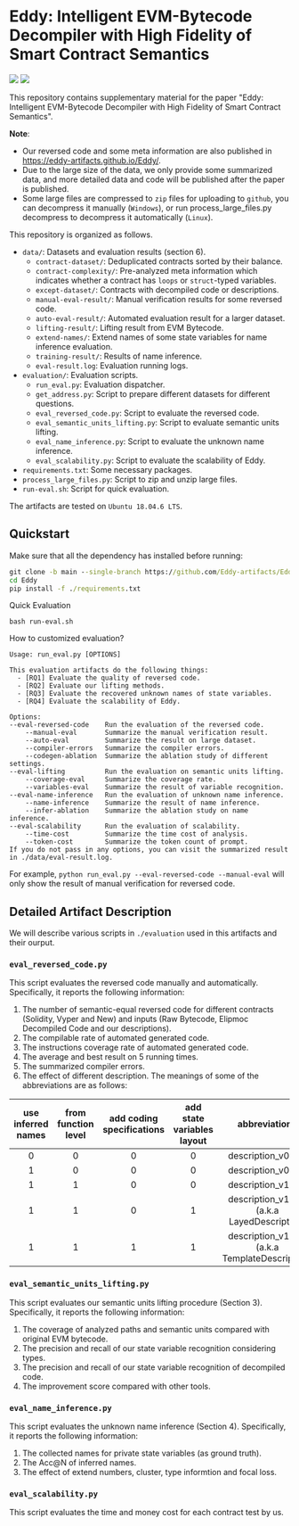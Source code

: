 # Eddy: Intelligent EVM-Bytecode Decompiler with High Fidelity of Smart Contract Semantics

![](https://img.shields.io/badge/language-python-brightgreen.svg?style=plastic) ![](https://img.shields.io/badge/version-v0.1-brightgreen.svg?style=plastic)

This repository contains supplementary material for the paper "Eddy: Intelligent EVM-Bytecode Decompiler with High Fidelity of Smart Contract Semantics".

**Note**: 
- Our reversed code and some meta information are also published in https://eddy-artifacts.github.io/Eddy/.
- Due to the large size of the data, we only provide some summarized data, and more detailed data and code will be published after the paper is published.
- Some large files are compressed to `zip` files for uploading to `github`, you can decompress it manually (`Windows`), or run process_large_files.py decompress to decompress it automatically (`Linux`).


This repository is organized as follows.
- `data/`: Datasets and evaluation results (section 6).
  - `contract-dataset/`: Deduplicated contracts sorted by their balance.
  - `contract-complexity/`: Pre-analyzed meta information which indicates whether a contract has `loops` or `struct`-typed variables.
  - `except-dataset/`: Contracts with decompiled code or descriptions.
  - `manual-eval-result/`: Manual verification results for some reversed code.
  - `auto-eval-result/`: Automated evaluation result for a larger dataset.
  - `lifting-result/`: Lifting result from EVM Bytecode.
  - `extend-names/`: Extend names of some state variables for name inference evaluation.
  - `training-result/`: Results of name inference.
  - `eval-result.log`: Evaluation running logs.
- `evaluation/`: Evaluation scripts.
  - `run_eval.py`: Evaluation dispatcher.
  - `get_address.py`: Script to prepare different datasets for different questions.
  - `eval_reversed_code.py`: Script to evaluate the reversed code.
  - `eval_semantic_units_lifting.py`: Script to evaluate semantic units lifting.
  - `eval_name_inference.py`: Script to evaluate the unknown name inference.
  - `eval_scalability.py`: Script to evaluate the scalability of Eddy.
- `requirements.txt`: Some necessary packages.
- `process_large_files.py`: Script to zip and unzip large files.
- `run-eval.sh`: Script for quick evaluation.

The artifacts are tested on `Ubuntu 18.04.6 LTS`.

## Quickstart

Make sure that all the dependency has installed before running:

```cmd
git clone -b main --single-branch https://github.com/Eddy-artifacts/Eddy.git
cd Eddy
pip install -f ./requirements.txt
```

Quick Evaluation
```
bash run-eval.sh
```

How to customized evaluation?
```
Usage: run_eval.py [OPTIONS]

This evaluation artifacts do the following things:
  - [RQ1] Evaluate the quality of reversed code.
  - [RQ2] Evaluate our lifting methods.
  - [RQ3] Evaluate the recovered unknown names of state variables.
  - [RQ4] Evaluate the scalability of Eddy.

Options:
--eval-reversed-code    Run the evaluation of the reversed code.
    --manual-eval       Summarize the manual verification result.
    --auto-eval         Summarize the result on large dataset.
    --compiler-errors   Summarize the compiler errors.
    --codegen-ablation  Summarize the ablation study of different settings.
--eval-lifting          Run the evaluation on semantic units lifting.
    --coverage-eval     Summarize the coverage rate.
    --variables-eval    Summarize the result of variable recognition.
--eval-name-inference   Run the evaluation of unknown name inference.
    --name-inference    Summarize the result of name inference.
    --infer-ablation    Summarize the ablation study on name inference.
--eval-scalability      Run the evaluation of scalability.
    --time-cost         Summarize the time cost of analysis.
    --token-cost        Summarize the token count of prompt.
If you do not pass in any options, you can visit the summarized result in ./data/eval-result.log.
```
For example, `python run_eval.py --eval-reversed-code --manual-eval` will only show the result of manual verification for reversed code.


## Detailed Artifact Description
We will describe various scripts in `./evaluation` used in this artifacts and their ourput.

### `eval_reversed_code.py`

This script evaluates the reversed code manually and automatically. Specifically, it reports the following information:
1. The number of semantic-equal reversed code for different contracts (Solidity, Vyper and New) and inputs (Raw Bytecode, Elipmoc Decompiled Code and our descriptions).
2. The compilable rate of automated generated code.
3. The instructions coverage rate of automated generated code.
4. The average and best result on 5 running times.
5. The summarized compiler errors.
6. The effect of different description. The meanings of some of the abbreviations are as follows:

| use inferred names | from function level | add coding specifications | add state variables layout | abbreviations
| :-: | :-: | :-: | :-: | :-: |
| 0 | 0 | 0 | 0 | description_v0000|
| 1 | 0 | 0 | 0 | description_v0100|
| 1 | 1 | 0 | 0 | description_v1100|
| 1 | 1 | 0 | 1 | description_v1101 (a.k.a LayedDescription)|
| 1 | 1 | 1 | 1 | description_v1111 (a.k.a TemplateDescription)|

### `eval_semantic_units_lifting.py`

This script evaluates our semantic units lifting procedure (Section 3). Specifically, it reports the following information:
1. The coverage of analyzed paths and semantic units compared with original EVM bytecode.
2. The precision and recall of our state variable recognition considering types.
3. The precision and recall of our state variable recognition of decompiled code.
4. The improvement score compared with other tools. 

### `eval_name_inference.py`
This script evaluates the unknown name inference (Section 4). Specifically, it reports the following information:
1. The collected names for private state variables (as ground truth). 
2. The Acc@N of inferred names.
3. The effect of extend numbers, cluster, type informtion and focal loss.


### `eval_scalability.py`

This script evaluates the time and money cost for each contract test by us.
